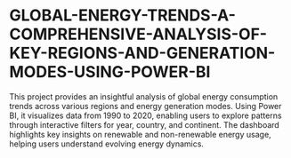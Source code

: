 # GLOBAL-ENERGY-TRENDS-A-COMPREHENSIVE-ANALYSIS-OF-KEY-REGIONS-AND-GENERATION-MODES-USING-POWER-BI
This project provides an insightful analysis of global energy consumption trends across various regions and energy generation modes. Using Power BI, it visualizes data from 1990 to 2020, enabling users to explore patterns through interactive filters for year, country, and continent. The dashboard highlights key insights on renewable and non-renewable energy usage, helping users understand evolving energy dynamics.
